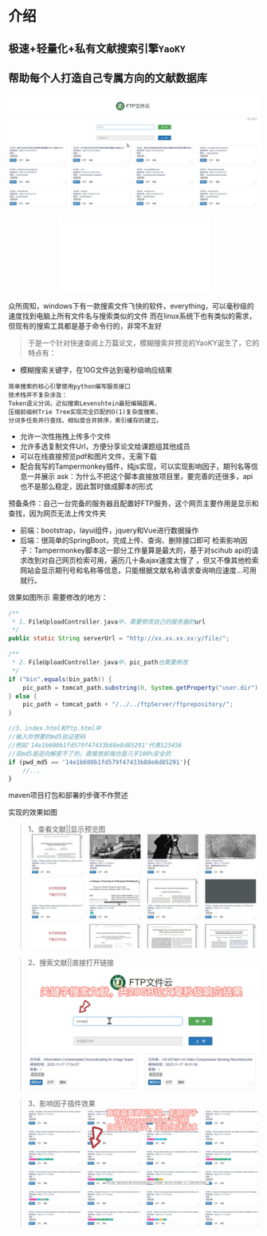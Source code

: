 
# 介绍

## 极速+轻量化+私有文献搜索引擎```YaoKY```
## 帮助每个人打造自己专属方向的文献数据库

![](md_imgs/0.png)


<div style="text-align: center;">
    <iframe src="//player.bilibili.com/player.html?aid=578919061&bvid=BV1E64y177dE&cid=1347370865&p=1" 
            scrolling="no" border="0" frameborder="no" 
            framespacing="0" allowfullscreen="true">
    </iframe>
</div>

众所周知，windows下有一款搜索文件飞快的软件，everything，可以毫秒级的速度找到电脑上所有文件名与搜索类似的文件
而在linux系统下也有类似的需求，但现有的搜索工具都是基于命令行的，非常不友好

> 于是一个针对快速查阅上万篇论文，模糊搜索并预览的YaoKY诞生了，它的特点有：
* 模糊搜索关键字，在10G文件达到毫秒级响应结果
```
简单搜索的核心引擎使用python编写服务接口
技术栈并不复杂涉及：
Token语义分词，近似搜索Levenshtein最短编辑距离，
压缩前缀树Trie Tree实现完全匹配的O(1)复杂度搜索，
分词多任务并行查找，相似度合并排序，索引缓存的建立。
```
* 允许一次性拖拽上传多个文件
* 允许多选复制文件Url，方便分享论文给课题组其他成员
* 可以在线直接预览pdf和图片文件，无需下载
* 配合我写的Tampermonkey插件，纯js实现，可以实现影响因子，期刊名等信息一并展示
ask：为什么不把这个脚本直接放项目里，要完善的还很多，api也不是那么稳定，因此暂时做成脚本的形式

预备条件：自己一台完备的服务器且配置好FTP服务，这个网页主要作用是显示和查找，因为网页无法上传文件夹
* 前端：bootstrap，layui组件，jquery和Vue进行数据操作
* 后端：很简单的SpringBoot，完成上传、查询、删除接口即可
检索影响因子：Tampermonkey脚本这一部分工作量算是最大的，基于对scihub api的请求改到对自己网页检索可用，遍历几十条ajax速度太慢了
，但又不像其他检索网站会显示期刊号和名称等信息，只能根据文献名称请求查询响应速度...可用就行。


效果如图所示
需要修改的地方：
```java
/**
 * 1、FileUploadController.java中，需要修改自己的服务器的url
 */
public static String serverUrl = "http://xx.xx.xx.xx:y/file/";
```
```java
/**
 * 2、FileUploadController.java中，pic_path也需要修改
 */
if ("bin".equals(bin_path)) {
    pic_path = tomcat_path.substring(0, System.getProperty("user.dir").lastIndexOf("/")) + "/../../ftpServer/ftprepository/";
} else {
    pic_path = tomcat_path + "/../../ftpServer/ftprepository/";
}
```
```javascript
//3、index.html和ftp.html中
//输入你想要的md5验证密码
//例如'14e1b600b1fd579f47433b88e8d85291'代表123456
//双md5是逆向解密不了的，直接放前端也是几乎100%安全的
if (pwd_md5 == '14e1b600b1fd579f47433b88e8d85291'){
    //...
}
```

maven项目打包和部署的步骤不作赘述

实现的效果如图

> 1、查看文献||显示预览图
![](md_imgs/1.png)

>2、搜索文献||直接打开链接
![](md_imgs/2.png)

>3、影响因子插件效果
![](md_imgs/3.png)